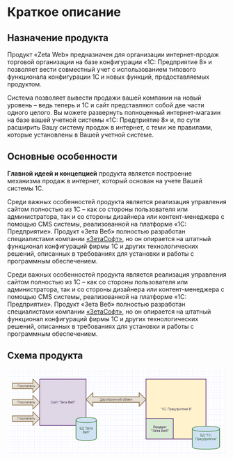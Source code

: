 # Краткое описание

## Назначение продукта

Продукт «Zeta Web» предназначен для организации интернет-продаж торговой организации на базе конфигурации «1С: Предприятие 8» и позволяет вести совместный учет с использованием типового функционала конфигурации 1С и новых функций, предоставляемых продуктом.

Система позволяет вывести продажи вашей компании на новый уровень – ведь теперь и 1С и сайт представляют собой две части одного целого. Вы можете развернуть полноценный интернет-магазин на базе вашей учетной системы «1С: Предприятие 8» и, по сути расширить Вашу систему продаж в интернет, с теми же правилами, которые установлены в Вашей учетной системе.

## Основные особенности

**Главной идеей и концепцией** продукта является построение механизма продаж в интернет, который основан на учете Вашей системы 1С.

Среди важных особенностей продукта является реализация управления сайтом полностью из 1С – как со стороны пользователя или администратора, так и со стороны дизайнера или контент-менеджера с помощью CMS системы, реализованной на платформе «1С: Предприятие». Продукт «Зета Веб» полностью разработан специалистами компании [«ЗетаСофт»](https://www.zetasoft.ru), но он опирается на штатный функционал конфигураций фирмы 1С и других технологических решений, описанных в требованиях для установки и работы с программным обеспечением.

Среди важных особенностей продукта является реализация управления сайтом полностью из 1С – как со стороны пользователя или администратора, так и со стороны дизайнера или контент-менеджера с помощью CMS системы, реализованной на платформе «1С: Предприятие». Продукт «Зета Веб» полностью разработан специалистами компании [«ЗетаСофт»](https://www.zetasoft.ru), но он опирается на штатный функционал конфигураций фирмы 1С и других технологических решений, описанных в требованиях для установки и работы с программным обеспечением.

## Схема продукта

![](../.gitbook/assets/image%20%28389%29.png)

